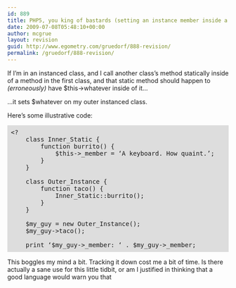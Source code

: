 ```yaml
---
id: 889
title: PHP5, you king of bastards (setting an instance member inside a static class call)
date: 2009-07-08T05:48:10+00:00
author: mcgrue
layout: revision
guid: http://www.egometry.com/gruedorf/888-revision/
permalink: /gruedorf/888-revision/
---
```

If I&#8217;m in an instanced class, and I call another class&#8217;s method statically inside of a method in the first class, and that static method should happen to _(erroneously)_ have $this->whatever inside of it&#8230;

&#8230;it sets $whatever on my outer instanced class.

Here&#8217;s some illustrative code:

<pre style="padding: 8px; background-color: rgb(221, 221, 221);" >&lt;?
&nbsp;&nbsp;&nbsp;&nbsp;class&nbsp;Inner_Static&nbsp;{
&nbsp;&nbsp;&nbsp;&nbsp;&nbsp;&nbsp;&nbsp;&nbsp;function&nbsp;burrito()&nbsp;{
&nbsp;&nbsp;&nbsp;&nbsp;&nbsp;&nbsp;&nbsp;&nbsp;&nbsp;&nbsp;&nbsp;&nbsp;$this-&gt;_member&nbsp;=&nbsp;‘A&nbsp;keyboard.&nbsp;How&nbsp;quaint.’;
&nbsp;&nbsp;&nbsp;&nbsp;&nbsp;&nbsp;&nbsp;&nbsp;}
&nbsp;&nbsp;&nbsp;&nbsp;}

&nbsp;&nbsp;&nbsp;&nbsp;class&nbsp;Outer_Instance&nbsp;{
&nbsp;&nbsp;&nbsp;&nbsp;&nbsp;&nbsp;&nbsp;&nbsp;function&nbsp;taco()&nbsp;{
&nbsp;&nbsp;&nbsp;&nbsp;&nbsp;&nbsp;&nbsp;&nbsp;&nbsp;&nbsp;&nbsp;&nbsp;Inner_Static::burrito();
&nbsp;&nbsp;&nbsp;&nbsp;&nbsp;&nbsp;&nbsp;&nbsp;}
&nbsp;&nbsp;&nbsp;&nbsp;}

&nbsp;&nbsp;&nbsp;&nbsp;$my_guy&nbsp;=&nbsp;new&nbsp;Outer_Instance();
&nbsp;&nbsp;&nbsp;&nbsp;$my_guy-&gt;taco();

&nbsp;&nbsp;&nbsp;&nbsp;print&nbsp;‘$my_guy-&gt;_member:&nbsp;‘&nbsp;.&nbsp;$my_guy-&gt;_member;&nbsp;
</pre>

This boggles my mind a bit. Tracking it down cost me a bit of time. Is there actually a sane use for this little tidbit, or am I justified in thinking that a good language would warn you that
